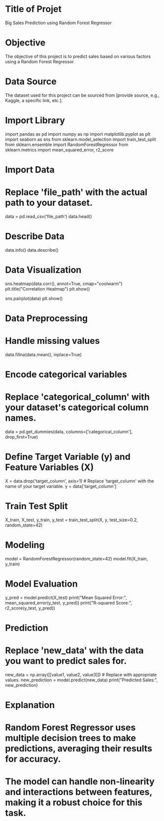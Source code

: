 # Title of Projet
Big Sales Prediction using Random Forest Regressor

# Objective
The objective of this project is to predict sales based on various factors using a Random Forest Regressor.

# Data Source
The dataset used for this project can be sourced from [provide source, e.g., Kaggle, a specific link, etc.].

# Import Library
import pandas as pd
import numpy as np
import matplotlib.pyplot as plt
import seaborn as sns
from sklearn.model_selection import train_test_split
from sklearn.ensemble import RandomForestRegressor
from sklearn.metrics import mean_squared_error, r2_score

# Import Data
# Replace 'file_path' with the actual path to your dataset.
data = pd.read_csv('file_path')
data.head()

# Describe Data
data.info()
data.describe()

# Data Visualization
sns.heatmap(data.corr(), annot=True, cmap="coolwarm")
plt.title("Correlation Heatmap")
plt.show()

sns.pairplot(data)
plt.show()

# Data Preprocessing
# Handle missing values
data.fillna(data.mean(), inplace=True)

# Encode categorical variables
# Replace 'categorical_column' with your dataset's categorical column names.
data = pd.get_dummies(data, columns=['categorical_column'], drop_first=True)

# Define Target Variable (y) and Feature Variables (X)
X = data.drop('target_column', axis=1)  # Replace 'target_column' with the name of your target variable.
y = data['target_column']

# Train Test Split
X_train, X_test, y_train, y_test = train_test_split(X, y, test_size=0.2, random_state=42)

# Modeling
model = RandomForestRegressor(random_state=42)
model.fit(X_train, y_train)

# Model Evaluation
y_pred = model.predict(X_test)
print("Mean Squared Error:", mean_squared_error(y_test, y_pred))
print("R-squared Score:", r2_score(y_test, y_pred))

# Prediction
# Replace 'new_data' with the data you want to predict sales for.
new_data = np.array([[value1, value2, value3]])  # Replace with appropriate values.
new_prediction = model.predict(new_data)
print("Predicted Sales:", new_prediction)

# Explanation
# Random Forest Regressor uses multiple decision trees to make predictions, averaging their results for accuracy.
# The model can handle non-linearity and interactions between features, making it a robust choice for this task.
